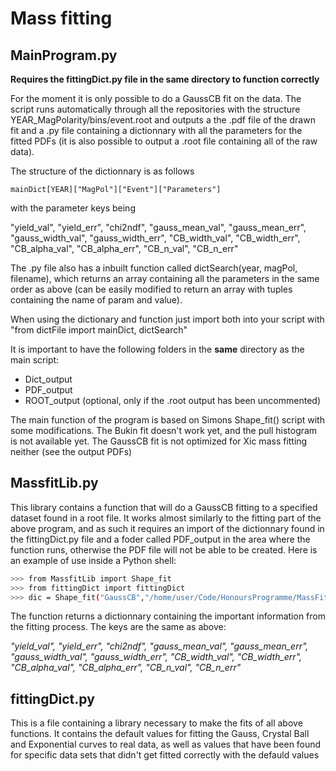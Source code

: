 # Mass fitting
## MainProgram.py
**Requires the fittingDict.py file in the same directory to function correctly**

For the moment it is only possible to do a GaussCB fit on the data. The script runs automatically through all the repositories with the structure YEAR_MagPolarity/bins/event.root and outputs a the .pdf file of the drawn fit and a .py file containing a dictionnary with all the parameters for the fitted PDFs (it is also possible to output a .root file containing all of the raw data).

The structure of the dictionnary is as follows
```
mainDict[YEAR]["MagPol"]["Event"]["Parameters"]
```
with the parameter keys being 

"yield_val", "yield_err", "chi2ndf", "gauss_mean_val", "gauss_mean_err", "gauss_width_val", "gauss_width_err", "CB_width_val", "CB_width_err", "CB_alpha_val", "CB_alpha_err", "CB_n_val", "CB_n_err"

The .py file also has a inbuilt function called dictSearch(year, magPol, filename), which returns an array containing all the parameters in the same order as above (can be easily modified to return an array with tuples containing the name of param and value).

When using the dictionary and function just import both into your script with
"from dictFile import mainDict, dictSearch"

It is important to have the following folders in the **same** directory as the main script:

* Dict_output 
* PDF_output 
* ROOT_output (optional, only if the .root output has been uncommented)

The main function of the program is based on Simons Shape_fit() script with some modifications. The Bukin fit doesn't work yet, and the pull histogram is not available yet. The GaussCB fit is not optimized for Xic mass fitting neither (see the output PDFs)


## MassfitLib.py
This library contains a function that will do a GaussCB fitting to a specified dataset found in a root file. It works almost similarly to the fitting part of the above program, and as such it requires an import of the dictionnary found in the fittingDict.py file and a foder called PDF_output in the area where the function runs, otherwise the PDF file will not be able to
be created. Here is an example of use inside a Python shell:
```bash
>>> from MassfitLib import Shape_fit
>>> from fittingDict import fittingDict
>>> dic = Shape_fit("GaussCB","/home/user/Code/HonoursProgramme/MassFitScript/testDirectories/2011_MagDown/bins",2011,"MagDown","Lc_splitfile_y2.5-3.0_pt3000-4000.root", "Lc",fittingDict)
```
The function returns a dictionnary containing the important information from the fitting process. The keys are the same as above: 

*"yield_val", "yield_err", "chi2ndf", "gauss_mean_val", "gauss_mean_err", "gauss_width_val", "gauss_width_err", "CB_width_val", "CB_width_err", "CB_alpha_val", "CB_alpha_err", "CB_n_val", "CB_n_err"*

## fittingDict.py
This is a file containing a library necessary to make the fits of all above functions. It contains the default values for fitting the Gauss, Crystal Ball and Exponential curves to real data, as well as values that have been found for specific data sets that didn't get fitted correctly with the defauld values

